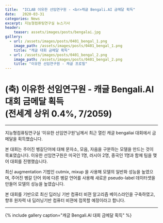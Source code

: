 ```yaml
---
title:  "ICLAB 이유한 선임연구원 - <br>캐글 Bengali.AI 금메달 획득"
date:   2020-03-31 
categories: News
excerpt: 지능형컴퓨팅연구실 뉴스기사
header:
    teaser: assets/images/posts/bengalai.jpg
gallery:
  - url: /assets/images/posts/0401_bengal_1.png
    image_path: /assets/images/posts/0401_bengal_1.png
    title: "캐글 대회 금메달 획득"
  - url: /assets/images/posts/0401_bengal_2.png
    image_path: /assets/images/posts/0401_bengal_2.png
    title: "이유한 선임연구원 - 캐글 프로필"
---
```

# (축) 이유한 선임연구원 - 캐글 Bengali.AI 대회 금메달 획득 <br> (전세계 상위 0.4%, 7/2059)

---
지능형컴퓨팅연구실 ‘이유한 선임연구원’님께서 최근 열린 캐글 bengaliai 대회에서 금메달을 획득했습니다. 

본 대회는 주어진 벵갈단어에 대해 문자소, 모음, 자음을 구분하는 모델을 만드는 것이 목표였습니다.
이유한 선임연구원은 미국인 1명, 러시아 2명, 중국인 1명과 함께 팀을 맺어 대회를 진행했습니다.

최신 augmentation 기법인 cutmix, mixup 을 사용해 모델의 일반화 성능을 높였으며, 
주어진 벵갈 단어 외에 다른 벵갈 언어를 사용해 새로운 pseudo-label 데이터셋을 만들어 모델의 성능을 높였습니다.

본 대회를 기반으로 최신 딥러닝 기반 컴퓨터 비젼 알고리즘 베이스라인을 구축하였고, 향후 원자력 내 딥러닝기반 컴퓨터 비젼에 접목할 예정이라고 합니다.

---

{% include gallery caption="캐글 Bengali.AI 대회 금메달 획득" %}
